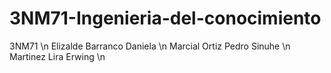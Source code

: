 # 3NM71-Ingenieria-del-conocimiento
3NM71 \n
Elizalde Barranco Daniela \n
Marcial Ortiz Pedro Sinuhe \n
Martinez Lira Erwing \n
